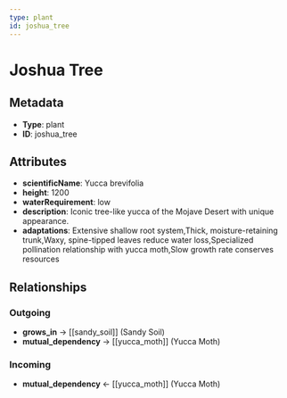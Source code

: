 ```yaml
---
type: plant
id: joshua_tree
---
```


# Joshua Tree

## Metadata

- **Type**: plant
- **ID**: joshua_tree

## Attributes

- **scientificName**: Yucca brevifolia
- **height**: 1200
- **waterRequirement**: low
- **description**: Iconic tree-like yucca of the Mojave Desert with unique appearance.
- **adaptations**: Extensive shallow root system,Thick, moisture-retaining trunk,Waxy, spine-tipped leaves reduce water loss,Specialized pollination relationship with yucca moth,Slow growth rate conserves resources

## Relationships

### Outgoing

- **grows_in** → [[sandy_soil]] (Sandy Soil)
- **mutual_dependency** → [[yucca_moth]] (Yucca Moth)

### Incoming

- **mutual_dependency** ← [[yucca_moth]] (Yucca Moth)

